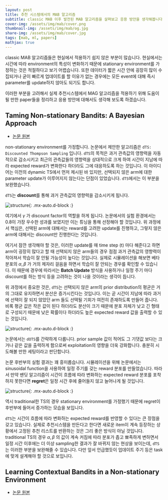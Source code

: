 ```yaml
---
layout: post
title: 추천 시스템에서의 MAB 알고리즘
subtitle: classic MAB 이후 발전된 MAB 알고리즘을 살펴보고 응용 방안을 생각해봅니다.
cover-img: /assets/img/mab/cover.png
thumbnail-img: /assets/img/mab/og.jpg
share-img: /assets/img/mab/cover.jpg
tags: [mab, ml, papers]
mathjax: true
---
```


classic MAB 알고리즘들은 현실에서 적용하기 쉽지 않은 부분이 많습니다. 현실에서는 시간에 따라 environment의 특성이 변화하기 때문에 stationary environment를 가정하는 것은 적절하다고 보기 어렵습니다. 또한 데이터가 짧은 시간 안에 굉장히 많이 수집되거나 굳이 빠르게 업데이트를 할 이유가 없는 경우에는 모든 event에 대해 즉시 parameter를 update하지 않아도 되기도 합니다.  

이러한 부분을 고려해서 실제 추천시스템에서 MAG 알고리즘을 적용하기 위해 도움이 될 만한 paper들을 정리하고 응용 방안에 대해서도 생각해 보도록 하겠습니다.  

## Taming Non-stationary Bandits: A Bayesian Approach  
- [논문 원본](https://arxiv.org/abs/1707.09727)  

non-stationary environment를 가정합니다. 논문에서 제안한 알고리즘은 `dTS: Discounted Thompson Sampling` 입니다. `dTS`의 목적은 과거 관측값의 영향력을 자동적으로 감소시키고 최근의 관측값들의 영향력을 상대적으로 크게 하여 시간이 지남에 따라 expected reward가 변화한다 하더라도 그에 대응하도록 하는 것입니다. 이 아이디어는 이전의 dynamic TS에서 먼저 제시된 바 있지만, 선택되지 않은 arm에 대한 parameter update가 이루어지지 않는다는 단점이 있었습니다. `dTS`에서는 이 부분을 보완했습니다.  

`dTS`는 **discount**를 통해 과거 관측값의 영향력을 감소시키게 됩니다.

![structure](/assets/img/map/dts1.PNG){: .mx-auto.d-block :}

여기에서 $\gamma$ 가 discount factor의 역할을 하게 됩니다. 논문에서의 실험 환경에서는 0.8이 가장 우수한 성과를 보였지만 이는 튜닝을 통해 선정해야 할 것입니다. 위 과정에서 핵심은, 선택된 arm에 대해서는 reward를 고려한 update를 진행하고, 그렇지 않은 arm에 대해서는 discount만 진행한다는 것입니다.  

여기서 잠깐 생각해야 할 것은, 이러한 update를 매 time step (t) 마다 해준다고 하면 arm이 굉장히 많다고 할 때 선택되지 않은 arm들의 경우 점점 과거 관측값의 영향력이 작아져서 학습이 잘 안될 가능성이 높다는 것입니다. 실제로 시뮬레이션을 해보면 베타 분포의 $\alpha, \beta$ 가 거의 제자리 걸음을 하면서 학습이 잘 안되는 경우를 확인할 수 있습니다. 이 때문에 경우에 따라서는 **Batch Update** 방식을 사용하거나 일정 주기 마다 discount를 하는 방식 등을 고려하는 것이 나을 것이라는 생각이 듭니다.  

위 과정에서 중요한 것은, `dTS`는 선택되지 않은 arm의 prior distribution의 평균은 거의 그대로 유지하면서 분산은 증가시킨다는 것입니다. 이는 곧 시간이 지남에 따라 과거에 선택이 잘 되지 않았던 arm 들도 선택될 기회가 여전히 존재하도록 만들어 줍니다. 비록 평균 값은 작은 값이 된다 하더라도 분산이 크기 때문에 분포 자체가 낮고 긴 형태로 구성되기 때문에 낮은 확률이다 하더라도 높은 expected reward 값을 출력할 수 있는 것입니다.  

![structure](/assets/img/map/dts2.PNG){: .mx-auto.d-block :}

논문에서는 `dOTS`를 간략하게 다룹니다. prior sample 값이 적어도 그 기댓값 보다는 크거나 같은 값을 출력하게 함으로써 exploitation의 영향을 더욱 강화합니다. 충분히 시도해볼 만한 세팅이라고 판단합니다.  

논문 후반부의 실험 결과는 꽤 흥미롭습니다. 시뮬레이션을 위해 논문에서는 sinusoidal function을 사용하여 일정 주기를 갖는 reward 분포를 만들었습니다. 따라서 만약 밴딧 알고리즘이 시간이 흐름에 따라 변화하는 expected reward 분포를 포착하지 못한다면 **regret**은 일정 시간 후에 줄어들지 않고 늘어나게 될 것입니다.  

![structure](/assets/img/map/dts3.PNG){: .mx-auto.d-block :}

역시 traditional한 TS의 경우 stationary environment를 가정했기 때문에 regret이 후반부에 들어서 증가하는 모습을 보입니다.  

`dTS`는 시간이 흐름에 따라 변화하는 expected reward를 반영할 수 있다는 큰 장점을 갖고 있습니다. 실제로 추천시스템을 만든다고 한다면 새로운 item이 계속 등장하는 상황에서 고정된 추천 리스트를 반환하는 것은 그리 좋은 방식이 아닐 것입니다. traditional TS의 경우 $\alpha, \beta$ 의 값이 계속 커짐에 따라 분포가 좁고 뾰족하게 변하면서 일정 시간 이후에는 더 이상 sampling한 결과가 잘 바뀌지 않는 현상을 보이는데, `dTS`는 이러한 부분을 보완해줄 수 있습니다. 다만 앞서 언급했듯이 업데이트 주기 등은 task에 맞게 설계해야 할 것으로 보입니다.  


## Learning Contextual Bandits in a Non-stationary Environment  
- [논문 원본](https://dl.acm.org/doi/10.1145/3209978.3210051)  



